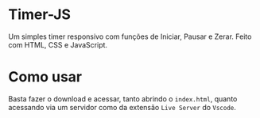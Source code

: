 # Timer-JS

Um simples timer responsivo com funções de Iniciar, Pausar e Zerar. Feito com HTML, CSS e JavaScript.

# Como usar

Basta fazer o download e acessar, tanto abrindo o `index.html`, quanto acessando via um servidor como da extensão `Live Server` do `Vscode`.

